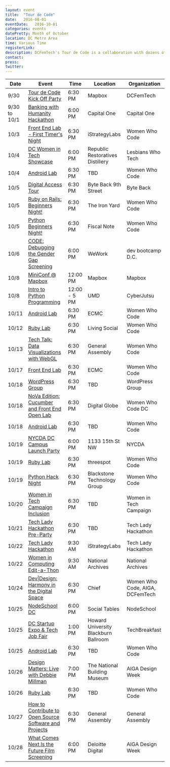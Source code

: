 ```yaml
---
layout: event
title:  "Tour de Code"
date:   2016-08-01
eventDate:   2016-10-01
categories: events
datePretty: Month of October
location: DC Metro Area
time: Various Time
registerLink:
description: DCFemTech's Tour de Code is a collaboration with dozens of organizations (Women Who Code, Startup Weekend, Mission Launch and more) to help you advance your technical skills. Get ready for an October filled with workshops and events to help beginners learn how to code and design!
contact:
press:
twitter:
---
```



| Date |  Event | Time    | Location | Organization |
|------|--------|---------|----------|--------------|
| 9/30 | [Tour de Code Kick Off Party](https://dcfemtechparty2016.splashthat.com/) | 6:30 PM | Mapbox | DCFemTech |
| 9/30 to 10/1 | [Banking with Humanity Hackathon](https://www.eventbrite.com/e/banking-with-humanity-hackathon-sponsored-by-capital-one-tickets-27303615850) | 6:00 PM | Capital One | Capital One |
| 10/3 | [Front End Lab - First Timer's Night](https://www.meetup.com/Women-Who-Code-DC/events/232450293/)| 6:30 PM | iStrategyLabs | Women Who Code |
| 10/4 | [DC Women in Tech Showcase](https://www.eventbrite.com/e/lesbians-who-tech-and-friends-dc-women-in-tech-showcase-tickets-27375194945)| 6:00 PM | Republic Restoratives Distillery | Lesbians Who Tech |
| 10/4 | [Android Lab](https://www.meetup.com/Women-Who-Code-DC/events/pjkzrlyvnbgb/)| 6:30 PM | TBD | Women Who Code |
| 10/5 | [Digital Access Tour](https://byteback.org/event/digital-access-tour-11/)| 6:30 PM | Byte Back 9th Street | Byte Back |
| 10/5 | [Ruby on Rails: Beginners Night!](https://www.meetup.com/Women-Who-Code-DC/events/228457105/)| 6:30 PM | The Iron Yard | Women Who Code |
| 10/5 | [Python Beginners Night!](https://www.meetup.com/Women-Who-Code-DC/events/226817465/)| 6:30 PM | Fiscal Note | Women Who Code |
| 10/6 | [CODE: Debugging the Gender Gap Screening](https://www.meetup.com/Dev-Bootcamp-DC-Learn-To-Code/events/233919692/)| 6:00 PM | WeWork | dev bootcamp D.C. |
| 10/8 | [MiniConf @ Mapbox](https://miniconfmapbox.splashthat.com/)| 12:00 PM | Mapbox | Mapbox |
| 10/8 | [Intro to Python Programming](http://womenscyberjutsu.org/events/EventDetails.aspx?id=864616&group=)| 12:00 - 5 PM | UMD | CyberJutsu |
| 10/11 | [Android Lab](https://www.meetup.com/Women-Who-Code-DC/events/pjkzrlyvnbpb/)| 6:30 PM | ECMC | Women Who Code |
| 10/12 | [Ruby Lab](https://www.meetup.com/Women-Who-Code-DC/events/233734789/) | 6:30 PM | Living Social | Women Who Code |
| 10/13 | [Tech Talk: Data Visualizations with WebGL](http://www.meetup.com/Women-Who-Code-DC/events/233373504/)| 6:30 PM | General Assembly | Women Who Code |
| 10/17 | [Front End Lab](https://www.meetup.com/Women-Who-Code-DC/events/233224770/)   | 6:30 PM | ECMC | Women Who Code |
| 10/18 | [WordPress Group](#) | 6:30 PM | TBD | WordPress Group |
| 10/18 | [NoVa Edition: Cucumber and Front End Open Lab](http://www.meetup.com/Women-Who-Code-DC/events/234440876/?rv=ea1&_af=event&_af_eid=234440876&https=off) | 6:30 PM | Digital Globe | Women Who Code DC |
| 10/18 | [Android Lab](https://www.meetup.com/Women-Who-Code-DC/events/pjkzrlyvnbxb/)| 6:30 PM | TBD | Women Who Code |
| 10/19 | [NYCDA DC Campus Launch Party](#) | 6:00 PM | 1133 15th St NW | NYCDA |
| 10/19 | [Ruby Lab](https://www.meetup.com/Women-Who-Code-DC/events/233738441/) | 6:30 PM | threespot | Women Who Code |
| 10/19 | [Python Hack Night](https://www.meetup.com/Women-Who-Code-DC/events/226817460/) | 6:30 PM | Blackstone Technology Group | Women Who Code |
| 10/20 | [Women in Tech Campaign Inclusion](#) | 6:30 PM | TBD | Women in Tech Campaign |
| 10/21 | [Tech Lady Hackathon Pre-Party](http://techladyhackathon.org/) | 6:30 PM | TBD | Tech Lady Hackathon |
| 10/22 | [Tech Lady Hackathon](http://techladyhackathon.org/) | 9:30 AM | iStrategyLabs | Tech Lady Hackathon |
| 10/22 | [Women in Computing Edit-a-Thon](#) | 9:30 AM | National Archives | National Archives |
| 10/24 | [Dev&#124;Design: Harmony in the Digital Space](https://www.meetup.com/Women-Who-Code-DC/events/234005278/) | 6:30 PM | Chief | Women Who Code, AIGA, DCFemTech |
| 10/25 | [NodeSchool DC](#)| 6:00 PM | Social Tables | NodeSchool |
| 10/25 | [DC Startup Expo & Tech Job Fair](https://nvite.com/eb/26926184944)| 1:00 PM | Howard University Blackburn Ballroom | TechBreakfast |
| 10/25 | [Android Lab](https://www.meetup.com/Women-Who-Code-DC/events/pjkzrlyvnbhc/)| 6:30 PM | TBD | Women Who Code |
| 10/26 | [Design Matters: Live with Debbie Millman](http://www.dcdesignweek.org/events/design-matters.html) | 7:00 PM | The National Building Museum | AIGA Design Week |
| 10/26 | [Ruby Lab](https://www.meetup.com/Women-Who-Code-DC/events/xvsfwlyvnbjc/) | 6:30 PM | TBD | Women Who Code |
| 10/27 | [How to Contribute to Open Source Software and Projects](#) | 6:30 PM | General Assembly | General Assembly |
| 10/28 | [What Comes Next Is the Future Film Screening](http://www.dcdesignweek.org/events/wcnif-film-screening.html) | 6:00 PM | Deloitte Digital | AIGA Design Week |
